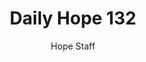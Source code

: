 ---
image: /assets/img/daily-hope-default-artwork.png
title: Daily Hope 132
number: 132
categories:
  - Daily Hope
author: Hope Staff
notes: Daily Hope 132
embed: >-
  EMBED_GOES_HERE
---